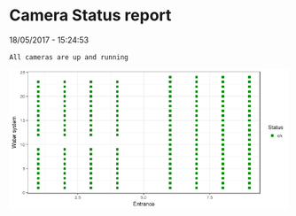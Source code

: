 Camera Status report
================
18/05/2017 - 15:24:53

    All cameras are up and running

![](camreport_files/figure-markdown_github/unnamed-chunk-2-1.png)
